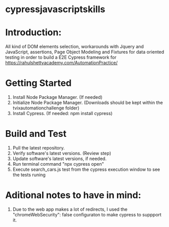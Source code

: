 # cypressjavascriptskills

# Introduction:

All kind of DOM elements selection, workarounds with Jquery and JavaScript, assertions, Page Object Modeling and Fixtures for data oriented testing in order to build a E2E Cypress framework for https://rahulshettyacademy.com/AutomationPractice/

# Getting Started

1.	Install Node Package Manager. (If needed)
2.	Initialize Node Package Manager. (Downloads should be kept within the tvixautomationchallenge folder) 
3.	Install Cypress. (If needed: npm install cypress)

# Build and Test

1. Pull the latest repository.
2. Verify software's latest versions. (Review step)
4. Update software's latest versions, if needed.
5. Run terminal command "npx cypress open" 
6. Execute search_cars.js test from the cypress execution window to see the tests runing

# Aditional notes to have in mind:

1. Due to the web app makes a lot of redirects, I used the "chromeWebSecurity": false configuraton to make cypress to suppport it.


